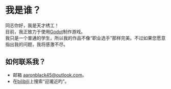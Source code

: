 # 我是谁？

同志你好，我是天才绣工！<br>
目前，我正致力于使用[Godot](https://godotengine.org/)制作游戏。<br>
我只是一个普通的学生，所以我的作品不像“职业选手”那样完美。不过如果您愿意指出我的问题，我将感激不尽。

## 如何联系我？

- 邮箱 <aaronblack45@outlook.com>。
- 在[bilibili](https://www.bilibili.com/)上搜索“迎瀧近旳”。
